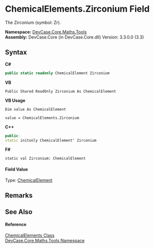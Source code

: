# ChemicalElements.Zirconium Field
 

The Zirconium (symbol: Zr).

**Namespace:**&nbsp;<a href="N_DevCase_Core_Maths_Tools">DevCase.Core.Maths.Tools</a><br />**Assembly:**&nbsp;DevCase.Core (in DevCase.Core.dll) Version: 3.3.0.0 (3.3)

## Syntax

**C#**<br />
``` C#
public static readonly ChemicalElement Zirconium
```

**VB**<br />
``` VB
Public Shared ReadOnly Zirconium As ChemicalElement
```

**VB Usage**<br />
``` VB Usage
Dim value As ChemicalElement

value = ChemicalElements.Zirconium

```

**C++**<br />
``` C++
public:
static initonly ChemicalElement^ Zirconium
```

**F#**<br />
``` F#
static val Zirconium: ChemicalElement
```


#### Field Value
Type: <a href="T_DevCase_Core_Maths_ChemicalElement">ChemicalElement</a>

## Remarks


## See Also


#### Reference
<a href="T_DevCase_Core_Maths_Tools_ChemicalElements">ChemicalElements Class</a><br /><a href="N_DevCase_Core_Maths_Tools">DevCase.Core.Maths.Tools Namespace</a><br />
